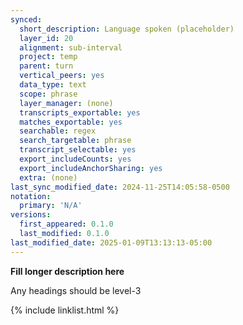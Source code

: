 ```yaml
---
synced:
  short_description: Language spoken (placeholder)
  layer_id: 20
  alignment: sub-interval
  project: temp
  parent: turn
  vertical_peers: yes
  data_type: text
  scope: phrase
  layer_manager: (none)
  transcripts_exportable: yes
  matches_exportable: yes
  searchable: regex
  search_targetable: phrase
  transcript_selectable: yes
  export_includeCounts: yes
  export_includeAnchorSharing: yes
  extra: (none)
last_sync_modified_date: 2024-11-25T14:05:58-0500
notation:
  primary: 'N/A'
versions:
  first_appeared: 0.1.0
  last_modified: 0.1.0
last_modified_date: 2025-01-09T13:13:13-05:00
---
```


**Fill longer description here**

Any headings should be level-3


{% include linklist.html %}
